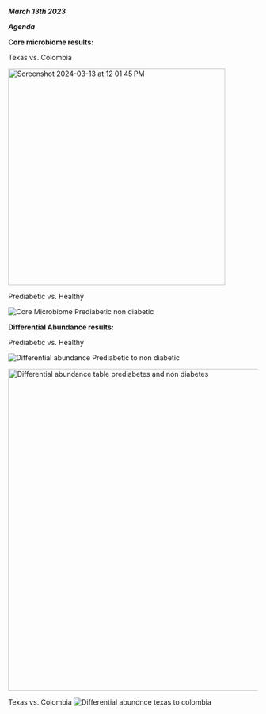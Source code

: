
_**March 13th 2023**_

***Agenda***

**Core microbiome results:**

Texas vs. Colombia

<img width="438" alt="Screenshot 2024-03-13 at 12 01 45 PM" src="https://github.com/loujainbilal/MICB475_Team4/assets/159101482/cc3f7ca9-be0c-45f9-8ea0-d4b3edef3b65">

Prediabetic vs. Healthy

![Core Microbiome Prediabetic non diabetic](https://github.com/loujainbilal/MICB475_Team4/assets/159101482/aec5a10a-db57-46e7-95db-d2fbb6a853f1)


**Differential Abundance results:**

Prediabetic vs. Healthy

![Differential abundance Prediabetic to non diabetic](https://github.com/loujainbilal/MICB475_Team4/assets/159101482/a2fe0179-4324-41a9-8cb3-2527209efd5f)

<img width="651" alt="Differential abundance table prediabetes and non diabetes" src="https://github.com/loujainbilal/MICB475_Team4/assets/159101482/eebf2a4b-38e5-42f5-9e11-589e14be6771">

Texas vs. Colombia 
![Differential abundnce texas to colombia](https://github.com/loujainbilal/MICB475_Team4/assets/159094203/c81392e0-37df-4c85-8ebe-01ebeb716b5a)






